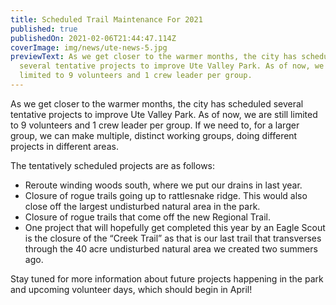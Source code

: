 ```yaml
---
title: Scheduled Trail Maintenance For 2021
published: true
publishedOn: 2021-02-06T21:44:47.114Z
coverImage: img/news/ute-news-5.jpg
previewText: As we get closer to the warmer months, the city has scheduled
  several tentative projects to improve Ute Valley Park. As of now, we are still
  limited to 9 volunteers and 1 crew leader per group.
---
```


As we get closer to the warmer months, the city has scheduled several tentative projects to improve Ute Valley Park. As of now, we are still limited to 9 volunteers and 1 crew leader per group. If we need to, for a larger group, we can make multiple, distinct working groups, doing different projects in different areas.

The tentatively scheduled projects are as follows:

- Reroute winding woods south, where we put our drains in last year.
- Closure of rogue trails going up to rattlesnake ridge. This would also close off the largest undisturbed natural area in the park.
- Closure of rogue trails that come off the new Regional Trail.
- One project that will hopefully get completed this year by an Eagle Scout is the closure of the “Creek Trail” as that is our last trail that transverses through the 40 acre undisturbed natural area we created two summers ago.

Stay tuned for more information about future projects happening in the park and upcoming volunteer days, which should begin in April!
